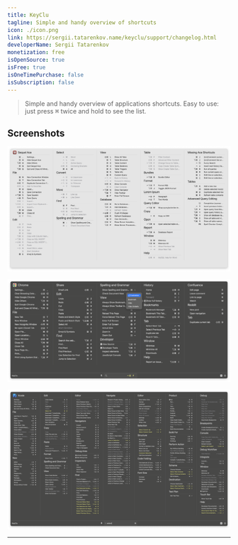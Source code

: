 ```yaml
---
title: KeyClu
tagline: Simple and handy overview of shortcuts
icon: ./icon.png
link: https://sergii.tatarenkov.name/keyclu/support/changelog.html
developerName: Sergii Tatarenkov
monetization: free
isOpenSource: true
isFree: true
isOneTimePurchase: false
isSubscription: false
---
```


> Simple and handy overview of applications shortcuts. Easy to use: just press <kbd>⌘</kbd> twice and hold to see the list.

## Screenshots
![screenshot1](https://raw.githubusercontent.com/Anze/KeyCluCask/main/img/screenshot_1.png)

![screenshot2](https://raw.githubusercontent.com/Anze/KeyCluCask/main/img/screenshot_2.png)

![screenshot3](https://raw.githubusercontent.com/Anze/KeyCluCask/main/img/screenshot_3.png)


---
